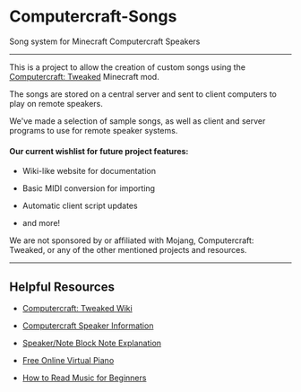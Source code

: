 # Computercraft-Songs
Song system for Minecraft Computercraft Speakers
___

This is a project to allow the creation of custom songs using the [Computercraft: Tweaked](https://computercraft.cc/) Minecraft mod.

The songs are stored on a central server and sent to client computers to play on remote speakers.

We've made a selection of sample songs, as well as client and server programs to use for remote speaker systems.


#### Our current wishlist for future project features:

* Wiki-like website for documentation

* Basic MIDI conversion for importing

* Automatic client script updates

* and more!



We are not sponsored by or affiliated with Mojang, Computercraft: Tweaked, or any of the other mentioned projects and resources.

___

## Helpful Resources

* [Computercraft: Tweaked Wiki](https://tweaked.cc/)

* [Computercraft Speaker Information](https://tweaked.cc/peripheral/speaker.html)

* [Speaker/Note Block Note Explanation](https://minecraft.fandom.com/wiki/Note_Block#Notes)

* [Free Online Virtual Piano](https://www.musicca.com/piano)

* [How to Read Music for Beginners](https://www.musicnotes.com/now/tips/how-to-read-sheet-music/)
